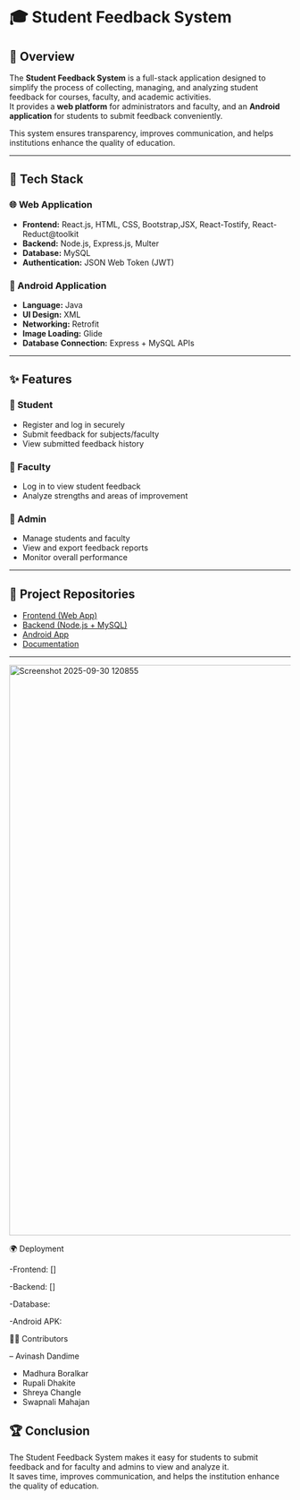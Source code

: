 # 🎓 Student Feedback System

## 📌 Overview
The **Student Feedback System** is a full-stack application designed to simplify the process of collecting, managing, and analyzing student feedback for courses, faculty, and academic activities.  
It provides a **web platform** for administrators and faculty, and an **Android application** for students to submit feedback conveniently.  

This system ensures transparency, improves communication, and helps institutions enhance the quality of education.

---

## 🚀 Tech Stack
### 🌐 Web Application
- **Frontend:** React.js, HTML, CSS, Bootstrap,JSX, React-Tostify, React-Reduct@toolkit
- **Backend:** Node.js, Express.js, Multer
- **Database:** MySQL  
- **Authentication:** JSON Web Token (JWT)  

### 📱 Android Application
- **Language:** Java  
- **UI Design:** XML  
- **Networking:** Retrofit  
- **Image Loading:** Glide  
- **Database Connection:** Express + MySQL APIs  

---

## ✨ Features
### 🔹 Student
- Register and log in securely  
- Submit feedback for subjects/faculty  
- View submitted feedback history  

### 🔹 Faculty
- Log in to view student feedback  
- Analyze strengths and areas of improvement  

### 🔹 Admin
- Manage students and faculty  
- View and export feedback reports  
- Monitor overall performance  

---

## 📂 Project Repositories
- [Frontend (Web App)](https://github.com/Intership-Project/Frontend)  
- [Backend (Node.js + MySQL)](https://github.com/Intership-Project/Backend)  
- [Android App](https://github.com/Intership-Project/Android-Frontend)
- [Documentation](https://github.com/Intership-Project/Documentation)


---
<img width="1920" height="1020" alt="Screenshot 2025-09-30 120855" src="https://github.com/user-attachments/assets/f59412fe-731d-4c27-ad62-c230904db391" />




🌍 Deployment

-Frontend: []

-Backend: []

-Database: 

-Android APK:

👩‍💻 Contributors

 – Avinash Dandime
 - Madhura Boralkar
 - Rupali Dhakite
 - Shreya Changle
 - Swapnali Mahajan


## 🏆 Conclusion
The Student Feedback System makes it easy for students to submit feedback and for faculty and admins to view and analyze it.  
It saves time, improves communication, and helps the institution enhance the quality of education.



